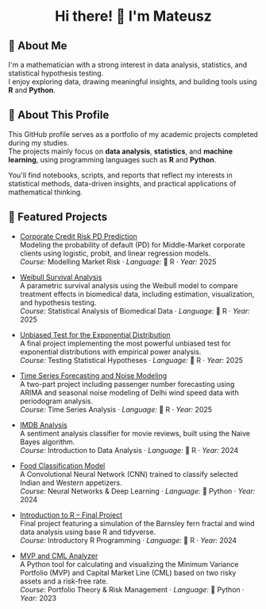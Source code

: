 <h1 align="center">Hi there! 👋 I'm Mateusz</h1>

## 🧠 About Me

I'm a mathematician with a strong interest in data analysis, statistics, and statistical hypothesis testing.  
I enjoy exploring data, drawing meaningful insights, and building tools using **R** and **Python**.


## 📁 About This Profile

This GitHub profile serves as a portfolio of my academic projects completed during my studies.  
The projects mainly focus on **data analysis**, **statistics**, and **machine learning**, using programming languages such as **R** and **Python**.

You'll find notebooks, scripts, and reports that reflect my interests in statistical methods, data-driven insights, and practical applications of mathematical thinking.


## 📌 Featured Projects

- [Corporate Credit Risk PD Prediction](https://github.com/MatMgl/corporate-credit-risk-pd)  
  Modeling the probability of default (PD) for Middle-Market corporate clients using logistic, probit, and linear regression models.  
  *Course:* Modelling Market Risk · *Language:* 📘 R · *Year:* 2025

- [Weibull Survival Analysis](https://github.com/MatMgl/weibull-survival-analysis)  
  A parametric survival analysis using the Weibull model to compare treatment effects in biomedical data, including estimation, visualization, and hypothesis testing.  
  *Course:* Statistical Analysis of Biomedical Data · *Language:* 📘 R · *Year:* 2025

- [Unbiased Test for the Exponential Distribution](https://github.com/MatMgl/unbiased-test-exponential)  
  A final project implementing the most powerful unbiased test for exponential distributions with empirical power analysis.  
  *Course:* Testing Statistical Hypotheses · *Language:* 📘 R · *Year:* 2025
  
- [Time Series Forecasting and Noise Modeling](https://github.com/MatMgl/ts-passengers-wind-analysis)  
  A two-part project including passenger number forecasting using ARIMA and seasonal noise modeling of Delhi wind speed data with periodogram analysis.  
  *Course:* Time Series Analysis · *Language:* 📘 R · *Year:* 2025 

- [IMDB Analysis](https://github.com/akil000/IMDB-analysis)  
  A sentiment analysis classifier for movie reviews, built using the Naive Bayes algorithm.  
  *Course:* Introduction to Data Analysis · *Language:* 📘 R · *Year:* 2024

- [Food Classification Model](https://github.com/akil000/Food-classification-model)  
  A Convolutional Neural Network (CNN) trained to classify selected Indian and Western appetizers.  
  *Course:* Neural Networks & Deep Learning · *Language:* 🐍 Python · *Year:* 2024

- [Introduction to R – Final Project](https://github.com/MatMgl/introduction-to-r-final-project)  
  Final project featuring a simulation of the Barnsley fern fractal and wind data analysis using base R and tidyverse.  
  *Course:* Introductory R Programming · *Language:* 📘 R · *Year:* 2024

- [MVP and CML Analyzer](https://github.com/MatMgl/mvp-and-cml-analyzer)  
  A Python tool for calculating and visualizing the Minimum Variance Portfolio (MVP) and Capital Market Line (CML) based on two risky assets and a risk-free rate.  
  *Course:* Portfolio Theory & Risk Management · *Language:* 🐍 Python · *Year:* 2023


<!--
## 📌 Featured Projects

- [IMDB analysis](https://github.com/akil000/IMDB-analysis) – The project involved creating a classifier capable of automatically detecting the sentiment of movie reviews (positive or negative) using the Naive Bayes method; Introduction to data analysis; R; 2024
- [Food classification model](https://github.com/akil000/Food-classification-model) - The project involves the classification of selected Indian and Western appetizers using Convolutional Neural Networks (CNNs); Neural networks and deep learning; python; 2024
- [MVP and CML analyzer](https://github.com/MatMgl/mvp-and-cml-analyzer) - tool for calculating and visualizing MVP and CML based on two risky assets and a risk-free rate; Portfolio Theory and Risk Management; python; 2023
- [Introduction to R – Final Project](https://github.com/MatMgl/introduction-to-r-final-project) - A final project for an Introduction to R course featuring Barnsley fern fractal simulation and wind data analysis; R; 2024;

-->






<!--
**MatMgl/MatMgl** is a ✨ _special_ ✨ repository because its `README.md` (this file) appears on your GitHub profile.

Here are some ideas to get you started:

- 🔭 I’m currently working on ...
- 🌱 I’m currently learning ...
- 👯 I’m looking to collaborate on ...
- 🤔 I’m looking for help with ...
- 💬 Ask me about ...
- 📫 How to reach me: ...
- 😄 Pronouns: ...
- ⚡ Fun fact: ...
-->
